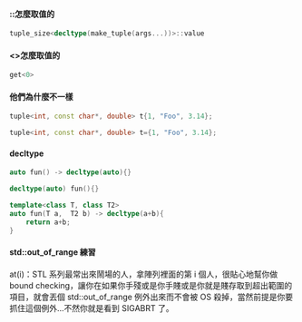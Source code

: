 #### ::怎麼取值的
```cpp
tuple_size<decltype(make_tuple(args...))>::value
```



#### <>怎麼取值的

```cpp
get<0>
```



#### 他們為什麼不一樣

```cpp
tuple<int, const char*, double> t{1, "Foo", 3.14};
```

```cpp
tuple<int, const char*, double> t={1, "Foo", 3.14};
```


#### decltype

```cpp
auto fun() -> decltype(auto){}

decltype(auto) fun(){}

template<class T, class T2>
auto fun(T a,  T2 b) -> decltype(a+b){
    return a+b;
}
```


#### std::out_of_range 練習
at(i)：STL 系列最常出來鬧場的人，拿陣列裡面的第 i 個人，很貼心地幫你做 bound checking，讓你在如果你手殘或是你手賤或是你就是賤存取到超出範圍的項目，就會丟個 std::out_of_range 例外出來而不會被 OS 殺掉，當然前提是你要抓住這個例外…不然你就是看到 SIGABRT 了。










